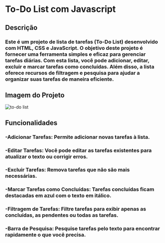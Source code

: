 # To-Do List com Javascript

## Descrição

### Este é um projeto de lista de tarefas (To-Do List) desenvolvido com HTML, CSS e JavaScript. O objetivo deste projeto é fornecer uma ferramenta simples e eficaz para gerenciar tarefas diárias. Com esta lista, você pode adicionar, editar, excluir e marcar tarefas como concluídas. Além disso, a lista oferece recursos de filtragem e pesquisa para ajudar a organizar suas tarefas de maneira eficiente.

## Imagem do Projeto

![to-do list](https://github.com/user-attachments/assets/628ecffb-d60b-4219-9b26-a4cfc4a03b59)



## Funcionalidades

### -Adicionar Tarefas: Permite adicionar novas tarefas à lista.
### -Editar Tarefas: Você pode editar as tarefas existentes para atualizar o texto ou corrigir erros.
### -Excluir Tarefas: Remova tarefas que não são mais necessárias.
### -Marcar Tarefas como Concluídas: Tarefas concluídas ficam destacadas em azul com o texto em itálico.
### -Filtragem de Tarefas: Filtre tarefas para exibir apenas as concluídas, as pendentes ou todas as tarefas.
### -Barra de Pesquisa: Pesquise tarefas pelo texto para encontrar rapidamente o que você precisa.
